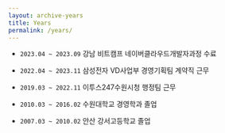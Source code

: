 ```yaml
---
layout: archive-years
title: Years
permalink: /years/
---
```


- `2023.04 ~ 2023.09` 강남 비트캠프 네이버클라우드개발자과정 수료  
  
- `2022.04 ~ 2023.11` 삼성전자 VD사업부 경영기획팀 계약직 근무  
- `2019.03 ~ 2022.11` 이투스247수원시청 행정팀 근무  

- `2010.03 ~ 2016.02` 수원대학교 경영학과 졸업  
- `2007.03 ~ 2010.02` 안산 강서고등학교 졸업  


  
  

